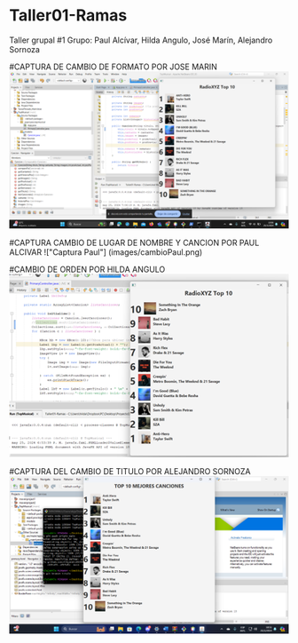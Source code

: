 # Taller01-Ramas
Taller grupal #1 Grupo: Paul Alcívar, Hilda Angulo, José Marín, Alejandro Sornoza

#CAPTURA DE CAMBIO DE FORMATO POR JOSE MARIN
!["CAPTURA DE CAMBIO DE FORMATO POR JOSE MARIN"](images/formato.png)

#CAPTURA CAMBIO DE LUGAR DE NOMBRE Y CANCION POR PAUL ALCIVAR
!["Captura Paul"] (images/cambioPaul.png)

#CAMBIO DE ORDEN POR HILDA ANGULO
!["Captura Hilda"](images/cambioAngulo.png)



#CAPTURA DEL CAMBIO DE TITULO POR ALEJANDRO SORNOZA
!["CAPTURA DEL CAMBIO DE TITULO POR ALEJANDRO SORNOZA"](images/titulo.png)



